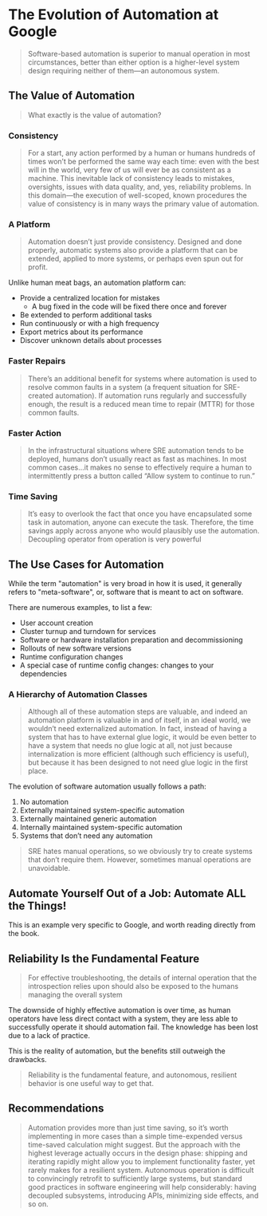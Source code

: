 # The Evolution of Automation at Google

>Software-based automation is superior to manual operation in most circumstances, better than either option is a higher-level system design requiring neither of them—an autonomous system.

## The Value of Automation

>What exactly is the value of automation?

### Consistency

>For a start, any action performed by a human or humans hundreds of times won’t be performed the same way each time: even with the best will in the world, very few of us will ever be as consistent as a machine. This inevitable lack of consistency leads to mistakes, oversights, issues with data quality, and, yes, reliability problems. In this domain—the execution of well-scoped, known procedures the value of consistency is in many ways the primary value of automation.

### A Platform

>Automation doesn’t just provide consistency. Designed and done properly, automatic systems also provide a platform that can be extended, applied to more systems, or perhaps even spun out for profit.

Unlike human meat bags, an automation platform can:

- Provide a centralized location for mistakes
  - A bug fixed in the code will be fixed there once and forever
- Be extended to perform additional tasks
- Run continuously or with a high frequency
- Export metrics about its performance
- Discover unknown details about processes

### Faster Repairs

>There’s an additional benefit for systems where automation is used to resolve common faults in a system (a frequent situation for SRE-created automation). If automation runs regularly and successfully enough, the result is a reduced mean time to repair (MTTR) for those common faults.

### Faster Action

>In the infrastructural situations where SRE automation tends to be deployed, humans don’t usually react as fast as machines.  In most common cases...it makes no sense to effectively require a human to intermittently press a button called “Allow system to continue to run.”

### Time Saving

>It’s easy to overlook the fact that once you have encapsulated some task in automation, anyone can execute the task. Therefore, the time savings apply across anyone who would plausibly use the automation. Decoupling operator from operation is very powerful

## The Use Cases for Automation

While the term "automation" is very broad in how it is used, it generally refers to "meta-software", or, software that is meant to act on software.

There are numerous examples, to list a few:

- User account creation
- Cluster turnup and turndown for services
- Software or hardware installation preparation and decommissioning
- Rollouts of new software versions
- Runtime configuration changes
- A special case of runtime config changes: changes to your dependencies

### A Hierarchy of Automation Classes

>Although all of these automation steps are valuable, and indeed an automation platform is valuable in and of itself, in an ideal world, we wouldn’t need externalized automation. In fact, instead of having a system that has to have external glue logic, it would be even better to have a system that needs no glue logic at all, not just because internalization is more efficient (although such efficiency is useful), but because it has been designed to not need glue logic in the first place.

The evolution of software automation usually follows a path:

1. No automation
1. Externally maintained system-specific automation
1. Externally maintained generic automation
1. Internally maintained system-specific automation
1. Systems that don’t need any automation

>SRE hates manual operations, so we obviously try to create systems that don’t require them. However, sometimes manual operations are unavoidable.

## Automate Yourself Out of a Job: Automate ALL the Things!

This is an example very specific to Google, and worth reading directly from the book.

## Reliability Is the Fundamental Feature

>For effective troubleshooting, the details of internal operation that the introspection relies upon should also be exposed to the humans managing the overall system

The downside of highly effective automation is over time, as human operators have less direct contact with a system, they are less able to successfully operate it should automation fail.  The knowledge has been lost due to a lack of practice.  

This is the reality of automation, but the benefits still outweigh the drawbacks.

>Reliability is the fundamental feature, and autonomous, resilient behavior is one useful way to get that.

## Recommendations

>Automation provides more than just time saving, so it’s worth implementing in more cases than a simple time-expended versus time-saved calculation might suggest. But the approach with the highest leverage actually occurs in the design phase: shipping and iterating rapidly might allow you to implement functionality faster, yet rarely makes for a resilient system. Autonomous operation is difficult to convincingly retrofit to sufficiently large systems, but standard good practices in software engineering will help considerably: having decoupled subsystems, introducing APIs, minimizing side effects, and so on.
